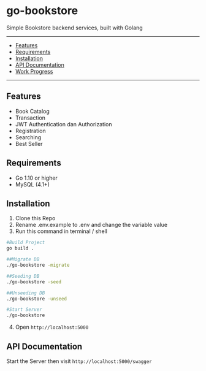 # go-bookstore
Simple Bookstore backend services, built with Golang

----------------------------
* [Features](#features)
* [Requirements](#requirements)
* [Installation](#installation)
* [API Documentation](#api-documentation)
* [Work Progress](#work-progress)
----------------------------
## Features
* Book Catalog
* Transaction
* JWT Authentication dan Authorization
* Registration
* Searching
* Best Seller

## Requirements
  * Go 1.10 or higher
  * MySQL (4.1+)

## Installation
1. Clone this Repo
2. Rename .env.example to .env and change the variable value
3. Run this command in terminal / shell
```bash
#Build Project
go build .

##Migrate DB
./go-bookstore -migrate

##Seeding DB
./go-bookstore -seed

##Unseeding DB
./go-bookstore -unseed

#Start Server
./go-bookstore
```
4. Open ``` http://localhost:5000 ```

## API Documentation
Start the Server then visit ``` http://localhost:5000/swagger ``` 
